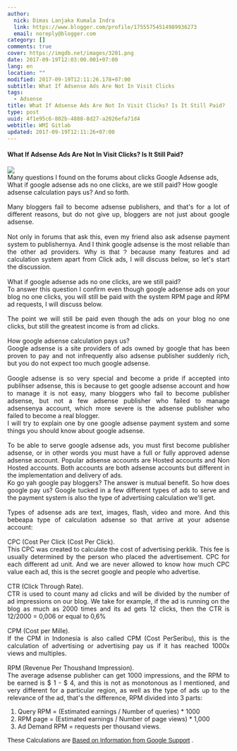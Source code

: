 ```yaml
---
author:
  nick: Dimas Lanjaka Kumala Indra
  link: https://www.blogger.com/profile/17555754514989936273
  email: noreply@blogger.com
category: []
comments: true
cover: https://imgdb.net/images/3201.png
date: 2017-09-19T12:03:00.001+07:00
lang: en
location: ""
modified: 2017-09-19T12:11:26.178+07:00
subtitle: What If Adsense Ads Are Not In Visit Clicks
tags:
  - Adsense
title: What If Adsense Ads Are Not In Visit Clicks? Is It Still Paid?
type: post
uuid: 4f1e95c6-802b-4888-8d27-a2026efa71d4
webtitle: WMI Gitlab
updated: 2017-09-19T12:11:26+07:00
---
```


<h4 class="post-title entry-title" itemprop="headline"><span class="notranslate" onmouseout="_tipoff()" onmouseover="_tipon(this)">What If Adsense Ads Are Not In Visit Clicks?</span><span class="notranslate" onmouseout="_tipoff()" onmouseover="_tipon(this)">&nbsp;Is It Still Paid?</span></h4><img src="https://imgdb.net/images/3201.png"><br><div itemprop="description articleBody"><div id=""><div><span class="notranslate" onmouseout="_tipoff()" onmouseover="_tipon(this)"><span class="google-src-text" style="direction: ltr; text-align: left;"><span style="font-family: &quot;trebuchet ms&quot; , sans-serif;">Banyak pertanyaan yang saya temukan disebuah forum seputar klik iklan Google Adsense, Bagaimana jika iklan google adsense tidak ada yang klik, apakah kita masih dibayar ?</span></span> Many questions I found on the forums about clicks Google Adsense ads, What if google adsense ads no one clicks, are we still paid?</span> <span class="notranslate" onmouseout="_tipoff()" onmouseover="_tipon(this)"><span class="google-src-text" style="direction: ltr; text-align: left;"><span style="font-family: &quot;trebuchet ms&quot; , sans-serif;">Bagaimana perhitungan google adsense membayar kita ?</span></span> How google adsense calculation pays us?</span> <span class="notranslate" onmouseout="_tipoff()" onmouseover="_tipon(this)"><span class="google-src-text" style="direction: ltr; text-align: left;"><span style="font-family: &quot;trebuchet ms&quot; , sans-serif;">Dan lain sebagainya.</span></span> <span style="font-family: &quot;trebuchet ms&quot; , sans-serif;">And so forth.</span></span> </div><div style="text-align: justify;"><span style="font-family: &quot;trebuchet ms&quot; , sans-serif;"><br></span> </div><div style="text-align: justify;"><span class="notranslate" onmouseout="_tipoff()" onmouseover="_tipon(this)"><span class="google-src-text" style="direction: ltr; text-align: left;"><span style="font-family: &quot;trebuchet ms&quot; , sans-serif;">Banyak blogger yang gagal menjadi publisher adsense, dan itu dengan berbagai alasan yang sangat berbeda, tetapi jangan menyerah, blogger bukan hanya tentang google adsense.</span></span> Many bloggers fail to become adsense publishers, and that's for a lot of different reasons, but do not give up, bloggers are not just about google adsense.</span><br><span class="notranslate" onmouseout="_tipoff()" onmouseover="_tipon(this)"><br></span></div><div style="text-align: justify;"><span class="notranslate" onmouseout="_tipoff()" onmouseover="_tipon(this)"><span class="google-src-text" style="direction: ltr; text-align: left;"><span style="font-family: &quot;trebuchet ms&quot; , sans-serif;">Bukan hanya di forum yang menanyakan hal ini, bahkan teman saya juga menanyakan sistem pembayaran adsense kepada publishernya.</span></span> Not only in forums that ask this, even my friend also ask adsense payment system to publishernya.</span> <span class="notranslate" onmouseout="_tipoff()" onmouseover="_tipon(this)"><span class="google-src-text" style="direction: ltr; text-align: left;"><span style="font-family: &quot;trebuchet ms&quot; , sans-serif;">Dan menurut saya google adsense adalah paling bisa diandalkan dari pada penyedia iklan yang lainnya.</span></span> And I think google adsense is the most reliable than the other ad providers.</span> <span class="notranslate" onmouseout="_tipoff()" onmouseover="_tipon(this)"><span class="google-src-text" style="direction: ltr; text-align: left;"><span style="font-family: &quot;trebuchet ms&quot; , sans-serif;">Kenapa begitu ?</span></span> <span style="font-family: &quot;trebuchet ms&quot; , sans-serif;">Why is that ?</span></span> <span class="notranslate" onmouseout="_tipoff()" onmouseover="_tipon(this)"><span class="google-src-text" style="direction: ltr; text-align: left;"><span style="font-family: &quot;trebuchet ms&quot; , sans-serif;">karena banyak fitur dan sistem perhitungan iklan selain dari Klik iklan, nanti akan saya bahas dibawah, jadi mari kita mulai pembahasannya.</span></span> because many features and ad calculation system apart from Click ads, I will discuss below, so let's start the discussion.</span><br><span class="notranslate" onmouseout="_tipoff()" onmouseover="_tipon(this)"><br></span></div><div style="text-align: justify;"><span class="notranslate" onmouseout="_tipoff()" onmouseover="_tipon(this)"><span class="google-src-text" style="direction: ltr; text-align: left;"><b><span style="font-family: &quot;trebuchet ms&quot; , sans-serif;">Bagaimana jika iklan google adsense tidak ada yang klik, apakah kita masih dibayar ?</span></b></span> What if google adsense ads no one clicks, are we still paid?</span> </div><div style="text-align: justify;"><span class="notranslate" onmouseout="_tipoff()" onmouseover="_tipon(this)"><span class="google-src-text" style="direction: ltr; text-align: left;"><span style="font-family: &quot;trebuchet ms&quot; , sans-serif;">Untuk menjawab pertanyaan ini saya tegaskan meskipun iklan google adsense di blog anda tidak ada yang klik, anda akan tetap dibayar dengan adanya sistem RPM halaman dan RPM permintaan iklan, nanti akan saya bahas dibawah.</span></span> To answer this question I confirm even though google adsense ads on your blog no one clicks, you will still be paid with the system RPM page and RPM ad requests, I will discuss below.</span> </div><div style="text-align: justify;"><span style="font-family: &quot;trebuchet ms&quot; , sans-serif;"><br></span> </div><div style="text-align: justify;"><span class="notranslate" onmouseout="_tipoff()" onmouseover="_tipon(this)"><span class="google-src-text" style="direction: ltr; text-align: left;"><span style="font-family: &quot;trebuchet ms&quot; , sans-serif;">Intinya kita akan masih dibayar meskipun iklan di blog anda tidak ada yang klik, tetapi tetap saja penghasilan paling besar adalah dari klik iklan.</span></span> The point we will still be paid even though the ads on your blog no one clicks, but still the greatest income is from ad clicks.</span> </div><div style="text-align: justify;"><span style="font-family: &quot;trebuchet ms&quot; , sans-serif;"><br></span> </div><div style="text-align: justify;"><span class="notranslate" onmouseout="_tipoff()" onmouseover="_tipon(this)"><span class="google-src-text" style="direction: ltr; text-align: left;"><b><span style="font-family: &quot;trebuchet ms&quot; , sans-serif;">Bagaimana perhitungan google adsense membayar kita ?</span></b></span> How google adsense calculation pays us?</span> </div><div style="text-align: justify;"><span class="notranslate" onmouseout="_tipoff()" onmouseover="_tipon(this)"><span class="google-src-text" style="direction: ltr; text-align: left;"><span style="font-family: &quot;trebuchet ms&quot; , sans-serif;">Google adsense adalah situs penyedia iklan milik google yang sudah banyak terbukti membayar dan tidak jarang juga publisher adsense yang mendadak kaya, tetapi anda jangan terlalu berharap kepada google adsense.</span></span> Google adsense is a site providers of ads owned by google that has been proven to pay and not infrequently also adsense publisher suddenly rich, but you do not expect too much google adsense.</span><br><span class="notranslate" onmouseout="_tipoff()" onmouseover="_tipon(this)"><br></span></div><div style="text-align: justify;"><span class="notranslate" onmouseout="_tipoff()" onmouseover="_tipon(this)"><span class="google-src-text" style="direction: ltr; text-align: left;"><span style="font-family: &quot;trebuchet ms&quot; , sans-serif;">Google adsense begitu sangat istimewa dan menjadi sebuah kebanggaan jika diterima menjadi publihser adsense, ini karena memang untuk mendapatkan akun google adsense dan cara mengelolanya tidak mudah, banyak blogger yang gagal menjadi publisher adsense, tetapi tidak sedikit pula publisher adsense yang gagal mengelola akun adsensenya, yang lebih parah adalah publisher adsense yang gagal menjadi blogger sesungguhnya.</span></span> Google adsense is so very special and become a pride if accepted into publihser adsense, this is because to get google adsense account and how to manage it is not easy, many bloggers who fail to become publisher adsense, but not a few adsense publisher who failed to manage adsensenya account, which more severe is the adsense publisher who failed to become a real blogger.</span></div><div style="text-align: justify;"><span class="notranslate" onmouseout="_tipoff()" onmouseover="_tipon(this)"><span class="google-src-text" style="direction: ltr; text-align: left;"><span style="font-family: &quot;trebuchet ms&quot; , sans-serif;">Saya akan mencoba menjelaskan satu persatu sistem pembayaran google adsense dan beberapa hal yang harus anda tau tentang google adsense.</span></span> I will try to explain one by one google adsense payment system and some things you should know about google adsense.</span> </div><div style="text-align: justify;"><span style="font-family: &quot;trebuchet ms&quot; , sans-serif;"><br></span> </div><div style="text-align: justify;"><span class="notranslate" onmouseout="_tipoff()" onmouseover="_tipon(this)"><span class="google-src-text" style="direction: ltr; text-align: left;"><span style="font-family: &quot;trebuchet ms&quot; , sans-serif;">Untuk bisa menayangkan iklan google adsense, anda harus terlebih dahulu menjadi publisher adsense, atau dengan kata lain anda harus mempunyai akun adsense yang full approve atau telah disetujui sepenuhnya.</span></span> To be able to serve google adsense ads, you must first become publisher adsense, or in other words you must have a full or fully approved adense adsense account.</span> <span class="notranslate" onmouseout="_tipoff()" onmouseover="_tipon(this)"><span class="google-src-text" style="direction: ltr; text-align: left;"><span style="font-family: &quot;trebuchet ms&quot; , sans-serif;">Akun adsense yang populer adalah akun Hosted dan akun Non Hosted.</span></span> Popular adsense accounts are Hosted accounts and Non Hosted accounts.</span> <span class="notranslate" onmouseout="_tipoff()" onmouseover="_tipon(this)"><span class="google-src-text" style="direction: ltr; text-align: left;"><span style="font-family: &quot;trebuchet ms&quot; , sans-serif;">Kedua akun tersebut adalah sama-sama akun adsense tetapi beda dalam penerapan dan penayangan iklannya.</span></span> Both accounts are both adsense accounts but different in the implementation and delivery of ads.</span></div><div style="text-align: justify;"><span class="notranslate" onmouseout="_tipoff()" onmouseover="_tipon(this)"><span class="google-src-text" style="direction: ltr; text-align: left;"><span style="font-family: &quot;trebuchet ms&quot; , sans-serif;">Ko mau yah google membayar blogger ?</span></span> Ko go yah google pay bloggers?</span> <span class="notranslate" onmouseout="_tipoff()" onmouseover="_tipon(this)"><span class="google-src-text" style="direction: ltr; text-align: left;"><span style="font-family: &quot;trebuchet ms&quot; , sans-serif;">Jawabannya adalah saling menguntungkan.</span></span> The answer is mutual benefit.</span> <span class="notranslate" onmouseout="_tipoff()" onmouseover="_tipon(this)"><span class="google-src-text" style="direction: ltr; text-align: left;"><span style="font-family: &quot;trebuchet ms&quot; , sans-serif;">Lantas bagaimana cara google membayar kita ?</span></span> So how does google pay us?</span> <span class="notranslate" onmouseout="_tipoff()" onmouseover="_tipon(this)"><span class="google-src-text" style="direction: ltr; text-align: left;"><span style="font-family: &quot;trebuchet ms&quot; , sans-serif;">Google meyelipkan beberapa jenis iklan untuk ditayangkan dan sistem pembayaran juga jenis perhitungan iklan yang akan kita dapatkan.</span></span> Google tucked in a few different types of ads to serve and the payment system is also the type of advertising calculation we'll get.</span> </div><div style="text-align: justify;"><span style="font-family: &quot;trebuchet ms&quot; , sans-serif;"><br></span> </div><div style="text-align: justify;"><span class="notranslate" onmouseout="_tipoff()" onmouseover="_tipon(this)"><span class="google-src-text" style="direction: ltr; text-align: left;"><span style="font-family: &quot;trebuchet ms&quot; , sans-serif;">Jenis iklan adsense adalah teks, gambar, flash, video dan lainnya.</span></span> Types of adsense ads are text, images, flash, video and more.</span> <span class="notranslate" onmouseout="_tipoff()" onmouseover="_tipon(this)"><span class="google-src-text" style="direction: ltr; text-align: left;"><span style="font-family: &quot;trebuchet ms&quot; , sans-serif;">Dan ini bebeapa jenis perhitungan adsense sehingga sampai pada akun adsense anda :</span></span> And this bebeapa type of calculation adsense so that arrive at your adsense account:</span> </div><div style="text-align: justify;"><span style="font-family: &quot;trebuchet ms&quot; , sans-serif;"><br></span> </div><div style="text-align: justify;"><span class="notranslate" onmouseout="_tipoff()" onmouseover="_tipon(this)"><span class="google-src-text" style="direction: ltr; text-align: left;"><span style="font-family: &quot;trebuchet ms&quot; , sans-serif;"><b>CPC (Cost Per Click (Biaya Per Klik).</b></span></span> CPC (Cost Per Click (Cost Per Click).</span> </div><div style="text-align: justify;"><span class="notranslate" onmouseout="_tipoff()" onmouseover="_tipon(this)"><span class="google-src-text" style="direction: ltr; text-align: left;"><span style="font-family: &quot;trebuchet ms&quot; , sans-serif;">CPC ini dibuat untuk menghitung biaya perklik iklan.</span></span> This CPC was created to calculate the cost of advertising perklik.</span> <span class="notranslate" onmouseout="_tipoff()" onmouseover="_tipon(this)"><span class="google-src-text" style="direction: ltr; text-align: left;"><span style="font-family: &quot;trebuchet ms&quot; , sans-serif;">Biaya ini biasanya ditentukan oleh orang yang memasang iklan.</span></span> This fee is usually determined by the person who placed the advertisement.</span> <span class="notranslate" onmouseout="_tipoff()" onmouseover="_tipon(this)"><span class="google-src-text" style="direction: ltr; text-align: left;"><span style="font-family: &quot;trebuchet ms&quot; , sans-serif;">CPC untuk setiap unit iklan berbeda.</span></span> CPC for each different ad unit.</span> <span class="notranslate" onmouseout="_tipoff()" onmouseover="_tipon(this)"><span class="google-src-text" style="direction: ltr; text-align: left;"><span style="font-family: &quot;trebuchet ms&quot; , sans-serif;">Dan kita tidak pernah diperkenankan untuk tau berapa nilai CPC setiap iklan, ini adalah rahasia google dan orang yang memasang iklan.</span></span> And we are never allowed to know how much CPC value each ad, this is the secret google and people who advertise.</span> </div><div style="text-align: justify;"><span style="font-family: &quot;trebuchet ms&quot; , sans-serif;"><br></span> </div><div style="text-align: justify;"><span class="notranslate" onmouseout="_tipoff()" onmouseover="_tipon(this)"><span class="google-src-text" style="direction: ltr; text-align: left;"><span style="font-family: &quot;trebuchet ms&quot; , sans-serif;"><b>CTR (Click Through Rate).</b></span></span> CTR (Click Through Rate).</span> </div><div style="text-align: justify;"><span class="notranslate" onmouseout="_tipoff()" onmouseover="_tipon(this)"><span class="google-src-text" style="direction: ltr; text-align: left;"><span style="font-family: &quot;trebuchet ms&quot; , sans-serif;">CTR digunakan untuk menghitung banyak klik iklan dan akan dibagi dengan jumlah tayangan iklan pada blog kita.</span></span> CTR is used to count many ad clicks and will be divided by the number of ad impressions on our blog.</span> <span class="notranslate" onmouseout="_tipoff()" onmouseover="_tipon(this)"><span class="google-src-text" style="direction: ltr; text-align: left;"><span style="font-family: &quot;trebuchet ms&quot; , sans-serif;">Kita ambil contoh, jika iklan tayang di blog sebanyak 2000 kali dan iklannya mendapat klik sebanyak 12 kali, maka CTRnya adalah 12/2000 = 0,006 atau sama dengan 0,6%</span></span> We take for example, if the ad is running on the blog as much as 2000 times and its ad gets 12 clicks, then the CTR is 12/2000 = 0,006 or equal to 0,6%</span> </div><div style="text-align: justify;"><span style="font-family: &quot;trebuchet ms&quot; , sans-serif;"><br></span> </div><div style="text-align: justify;"><span class="notranslate" onmouseout="_tipoff()" onmouseover="_tipon(this)"><span class="google-src-text" style="direction: ltr; text-align: left;"><span style="font-family: &quot;trebuchet ms&quot; , sans-serif;"><b>CPM (Cost per Mille).</b></span></span> CPM (Cost per Mille).</span> </div><div style="text-align: justify;"><span class="notranslate" onmouseout="_tipoff()" onmouseover="_tipon(this)"><span class="google-src-text" style="direction: ltr; text-align: left;"><span style="font-family: &quot;trebuchet ms&quot; , sans-serif;">Jika dalam bahasa Indonesia CPM ini disebut juga BPS (Biaya PerSeribu), ini adalah perhitungan iklan atau bayaran iklan kita jika telah mencapai 1000x tayang dan kelipatannya.</span></span> If the CPM in Indonesia is also called CPM (Cost PerSeribu), this is the calculation of advertising or advertising pay us if it has reached 1000x views and multiples.</span> </div><div style="text-align: justify;"><span style="font-family: &quot;trebuchet ms&quot; , sans-serif;"><br></span> </div><div style="text-align: justify;"><span class="notranslate" onmouseout="_tipoff()" onmouseover="_tipon(this)"><span class="google-src-text" style="direction: ltr; text-align: left;"><span style="font-family: &quot;trebuchet ms&quot; , sans-serif;"><b>RPM (Revenue Per Thoushand Impression).</b></span></span> RPM (Revenue Per Thoushand Impression).</span> </div><div style="text-align: justify;"><span class="notranslate" onmouseout="_tipoff()" onmouseover="_tipon(this)"><span class="google-src-text" style="direction: ltr; text-align: left;"><span style="font-family: &quot;trebuchet ms&quot; , sans-serif;">Rata-rata publisher adsense bisa mendapatkan 1000 impresi, dan RPM yang akan diperoleh adalah $1 - $4, dan ini tidak monoton seperti yang saya sebutkan, dan sangat berbeda untuk wilayah tertentu, juga jenis iklan sampai pada relevansi iklan, itulah yang menjadi pembeda, RPM terbagi dari 3 bagian :</span></span> The average adsense publisher can get 1000 impressions, and the RPM to be earned is $ 1 - $ 4, and this is not as monotonous as I mentioned, and very different for a particular region, as well as the type of ads up to the relevance of the ad, that's the difference, RPM divided into 3 parts:</span> </div><div style="text-align: justify;"><ol><li> <span class="notranslate" onmouseout="_tipoff()" onmouseover="_tipon(this)"><span class="google-src-text" style="direction: ltr; text-align: left;"><span style="font-family: &quot;trebuchet ms&quot; , sans-serif;">RPM Kueri = (Penghasilan tertaksir / Jumlah kueri) * 1000</span></span> Query RPM = (Estimated earnings / Number of queries) * 1000</span> </li><li> <span class="notranslate" onmouseout="_tipoff()" onmouseover="_tipon(this)"><span class="google-src-text" style="direction: ltr; text-align: left;"><span style="font-family: &quot;trebuchet ms&quot; , sans-serif;">RPM halaman = (Penghasilan tertaksir / Jumlah tampilan halaman) * 1.000</span></span> RPM page = (Estimated earnings / Number of page views) * 1,000</span> </li><li> <span class="notranslate" onmouseout="_tipoff()" onmouseover="_tipon(this)"><span class="google-src-text" style="direction: ltr; text-align: left;"><span style="font-family: &quot;trebuchet ms&quot; , sans-serif;">RPM Permintaan Iklan = permintaan perseribu kali tayang.</span></span> Ad Demand RPM = requests per thousand views.</span> </li></ol><div><span class="notranslate" onmouseout="_tipoff()" onmouseover="_tipon(this)"><span class="google-src-text" style="direction: ltr; text-align: left;"><span style="font-family: &quot;trebuchet ms&quot; , sans-serif;">Perhitungan tersebut <a href="https://translate.googleusercontent.com/translate_c?depth=2&amp;nv=1&amp;rurl=translate.google.com&amp;sl=id&amp;sp=nmt4&amp;tl=en&amp;u=https://support.google.com/adsense/answer/32725%3Fhl%3Did%26ref_topic%3D1113898%26rd%3D1&amp;usg=ALkJrhhjW1Mc3MCor-2i4nVLhOOOPmiC-Q" target="_blank" rel="noopener noreferer nofollow">Berdasarkan Informasi dari Google Support</a> .</span></span> <span style="font-family: &quot;trebuchet ms&quot; , sans-serif;">These Calculations are <a href="https://translate.googleusercontent.com/translate_c?depth=2&amp;nv=1&amp;rurl=translate.google.com&amp;sl=id&amp;sp=nmt4&amp;tl=en&amp;u=https://support.google.com/adsense/answer/32725%3Fhl%3Did%26ref_topic%3D1113898%26rd%3D1&amp;usg=ALkJrhhjW1Mc3MCor-2i4nVLhOOOPmiC-Q" target="_blank" rel="noopener noreferer nofollow">Based on Information from Google Support</a> .</span></span>&nbsp;</div></div><center></center></div><style>.google-src-text{display:none;visibility:hidden} </style></div><script>document.querySelectorAll("pre,code");

  pretext.forEach(function (el) {
    el.classList.toggle("notranslate", true);
  });</script>